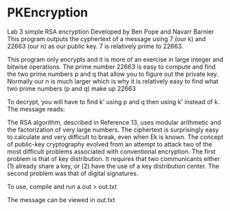 # PKEncryption

Lab 3 simple RSA encryption
Developed by Ben Pope and Navarr Barnier
This program outputs the cyphertext of a message using 7 (our k) and 22663 (our n) as our public key. 7 is relatively prime to 22663.

This program only encrypts and it is more of an exercise in large integer and bitwise operations. The prime number 22663 is easy to compute and find the two prime numbers p and q that allow you to figure out the private key. Normally our n is much larger which is why it is relatively easy to find what two prime numbers (p and q) make up 22663

To decrypt, you will have to find k' using p and q then using k' instead of k.
The message reads:

The RSA algorithm, described in Reference 13, uses modular arithmetic and the  factorization of very large numbers.  The ciphertext is surprisingly easy to calculate and very difficult to break, even when Ek is known.  The concept of public-key cryptography evolved from an attempt to attack two of the most difficult problems associated with conventional encryption. The first problem is that of key distribution.  It requires that two communicants either (1) already share a key, or (2) have the use of a key distribution center.  The second problem was that of digital signatures.

To use, compile and run a.out > out.txt 

The message can be viewed in out.txt
